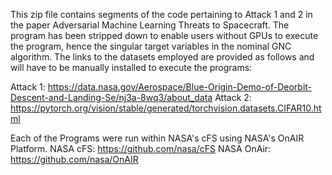 This zip file contains segments of the code pertaining to Attack 1 and 2 in the paper Adversarial Machine Learning Threats to Spacecraft. The program has been stripped down to enable users without GPUs to execute the program, hence the singular target variables in the nominal GNC algorithm. 
The links to the datasets employed are provided as follows and will have to be manually installed to execute the programs: 

Attack 1: https://data.nasa.gov/Aerospace/Blue-Origin-Demo-of-Deorbit-Descent-and-Landing-Se/nj3a-8wq3/about_data
Attack 2: https://pytorch.org/vision/stable/generated/torchvision.datasets.CIFAR10.html

Each of the Programs were run within NASA's cFS using NASA's OnAIR Platform.
NASA cFS: https://github.com/nasa/cFS
NASA OnAir: https://github.com/nasa/OnAIR
